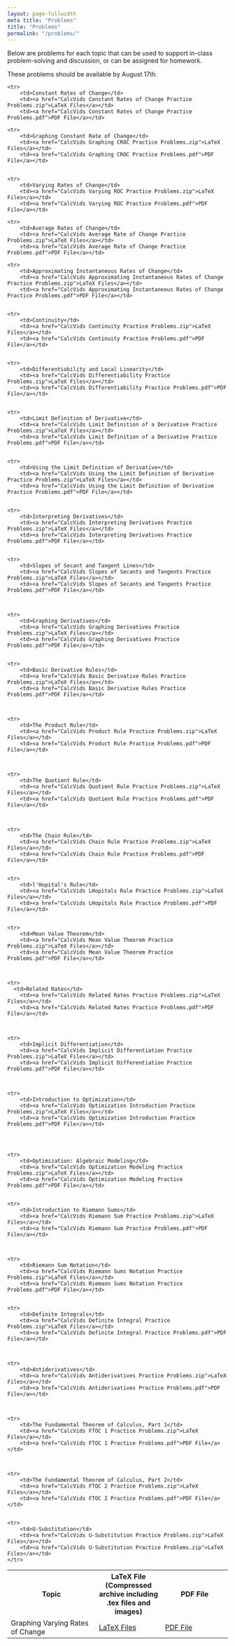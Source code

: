 ```yaml
---
layout: page-fullwidth
meta title: "Problems"
title: "Problems"
permalink: "/problems/"
---
```


Below are problems for each topic that can be used to support in-class problem-solving and discussion, or can be assigned for homework.

These problems should be available by August 17th.

<table>
	<tr>
		<th width="40%">Topic</th>
		<th width="30%">LaTeX File (Compressed archive including .tex files and images)</th>
		<th width="30%">PDF File</th>
		</tr>

	<tr>
		<td>Constant Rates of Change</td>
		<td><a href="CalcVids Constant Rates of Change Practice Problems.zip">LaTeX Files</a></td>
		<td><a href="CalcVids Constant Rates of Change Practice Problems.pdf">PDF File</a></td>

	<tr>
		<td>Graphing Constant Rate of Change</td>
		<td><a href="CalcVids Graphing CROC Practice Problems.zip">LaTeX Files</a></td>
		<td><a href="CalcVids Graphing CROC Practice Problems.pdf">PDF File</a></td>


	<tr>
		<td>Varying Rates of Change</td>
		<td><a href="CalcVids Varying ROC Practice Problems.zip">LaTeX Files</a></td>
		<td><a href="CalcVids Varying ROC Practice Problems.pdf">PDF File</a></td>


  <tr>
		<td>Graphing Varying Rates of Change</td>
		<td><a href="CalcVids Graphing Varying ROC Practice Problems.zip">LaTeX Files</a></td>
		<td><a href="CalcVids Graphing Varying ROC Practice Problems.pdf">PDF File</a></td>

	<tr>
		<td>Average Rates of Change</td>
		<td><a href="CalcVids Average Rate of Change Practice Problems.zip">LaTeX Files</a></td>
		<td><a href="CalcVids Average Rate of Change Practice Problems.pdf">PDF File</a></td>

	<tr>
		<td>Approximating Instantaneous Rates of Change</td>
		<td><a href="CalcVids Approximating Instantaneous Rates of Change Practice Problems.zip">LaTeX Files</a></td>
		<td><a href="CalcVids Approximating Instantaneous Rates of Change Practice Problems.pdf">PDF File</a></td>


	<tr>
		<td>Continuity</td>
		<td><a href="CalcVids Continuity Practice Problems.zip">LaTeX Files</a></td>
		<td><a href="CalcVids Continuity Practice Problems.pdf">PDF File</a></td>


	<tr>
		<td>Differentiability and Local Linearity</td>
		<td><a href="CalcVids Differentiability Practice Problems.zip">LaTeX Files</a></td>
		<td><a href="CalcVids Differentiability Practice Problems.pdf">PDF File</a></td>


	<tr>
		<td>Limit Definition of Derivative</td>
		<td><a href="CalcVids Limit Definition of a Derivative Practice Problems.zip">LaTeX Files</a></td>
		<td><a href="CalcVids Limit Definition of a Derivative Practice Problems.pdf">PDF File</a></td>


	<tr>
		<td>Using the Limit Definition of Derivative</td>
		<td><a href="CalcVids Using the Limit Definition of Derivative Practice Problems.zip">LaTeX Files</a></td>
		<td><a href="CalcVids Using the Limit Definition of Derivative Practice Problems.pdf">PDF File</a></td>


	<tr>
		<td>Interpreting Derivatives</td>
		<td><a href="CalcVids Interpreting Derivatives Practice Problems.zip">LaTeX Files</a></td>
		<td><a href="CalcVids Interpreting Derivatives Practice Problems.pdf">PDF File</a></td>


	<tr>
		<td>Slopes of Secant and Tangent Lines</td>
		<td><a href="CalcVids Slopes of Secants and Tangents Practice Problems.zip">LaTeX Files</a></td>
		<td><a href="CalcVids Slopes of Secants and Tangents Practice Problems.pdf">PDF File</a></td>



	<tr>
		<td>Graphing Derivatives</td>
		<td><a href="CalcVids Graphing Derivatives Practice Problems.zip">LaTeX Files</a></td>
		<td><a href="CalcVids Graphing Derivatives Practice Problems.pdf">PDF File</a></td>


	<tr>
		<td>Basic Derivative Rules</td>
		<td><a href="CalcVids Basic Derivative Rules Practice Problems.zip">LaTeX Files</a></td>
		<td><a href="CalcVids Basic Derivative Rules Practice Problems.pdf">PDF File</a></td>



	<tr>
		<td>The Product Rule</td>
		<td><a href="CalcVids Product Rule Practice Problems.zip">LaTeX Files</a></td>
		<td><a href="CalcVids Product Rule Practice Problems.pdf">PDF File</a></td>



	<tr>
		<td>The Quotient Rule</td>
		<td><a href="CalcVids Quotient Rule Practice Problems.zip">LaTeX Files</a></td>
		<td><a href="CalcVids Quotient Rule Practice Problems.pdf">PDF File</a></td>



	<tr>
		<td>The Chain Rule</td>
		<td><a href="CalcVids Chain Rule Practice Problems.zip">LaTeX Files</a></td>
		<td><a href="CalcVids Chain Rule Practice Problems.pdf">PDF File</a></td>


	<tr>
		<td>l'Hopital's Rule</td>
		<td><a href="CalcVids LHopitals Rule Practice Problems.zip">LaTeX Files</a></td>
		<td><a href="CalcVids LHopitals Rule Practice Problems.pdf">PDF File</a></td>


	<tr>
		<td>Mean Value Theorem</td>
		<td><a href="CalcVids Mean Value Theorem Practice Problems.zip">LaTeX Files</a></td>
		<td><a href="CalcVids Mean Value Theorem Practice Problems.pdf">PDF File</a></td>



	<tr>
	  <td>Related Rates</td>
		<td><a href="CalcVids Related Rates Practice Problems.zip">LaTeX Files</a></td>
		<td><a href="CalcVids Related Rates Practice Problems.pdf">PDF File</a></td>



	<tr>
		<td>Implicit Differentiation</td>
		<td><a href="CalcVids Implicit Differentiation Practice Problems.zip">LaTeX Files</a></td>
		<td><a href="CalcVids Implicit Differentiation Practice Problems.pdf">PDF File</a></td>



	<tr>
		<td>Introduction to Optimization</td>
		<td><a href="CalcVids Optimization Introduction Practice Problems.zip">LaTeX Files</a></td>
		<td><a href="CalcVids Optimization Introduction Practice Problems.pdf">PDF File</a></td>




	<tr>
		<td>Optimization: Algebraic Modeling</td>
		<td><a href="CalcVids Optimization Modeling Practice Problems.zip">LaTeX Files</a></td>
		<td><a href="CalcVids Optimization Modeling Practice Problems.pdf">PDF File</a></td>


	<tr>
		<td>Introduction to Riemann Sums</td>
		<td><a href="CalcVids Riemann Sum Practice Problems.zip">LaTeX Files</a></td>
		<td><a href="CalcVids Riemann Sum Practice Problems.pdf">PDF File</a></td>



	<tr>
		<td>Riemann Sum Notation</td>
		<td><a href="CalcVids Riemann Sums Notation Practice Problems.zip">LaTeX Files</a></td>
		<td><a href="CalcVids Riemann Sums Notation Practice Problems.pdf">PDF File</a></td>


	<tr>
		<td>Definite Integrals</td>
		<td><a href="CalcVids Definite Integral Practice Problems.zip">LaTeX Files</a></td>
		<td><a href="CalcVids Definite Integral Practice Problems.pdf">PDF File</a></td>



	<tr>
		<td>Antiderivatives</td>
		<td><a href="CalcVids Antiderivatives Practice Problems.zip">LaTeX Files</a></td>
		<td><a href="CalcVids Antiderivatives Practice Problems.pdf">PDF File</a></td>



	<tr>
		<td>The Fundamental Theorem of Calculus, Part 1</td>
		<td><a href="CalcVids FTOC 1 Practice Problems.zip">LaTeX Files</a></td>
		<td><a href="CalcVids FTOC 1 Practice Problems.pdf">PDF File</a></td>



	<tr>
		<td>The Fundamental Theorem of Calculus, Part 2</td>
		<td><a href="CalcVids FTOC 2 Practice Problems.zip">LaTeX Files</a></td>
		<td><a href="CalcVids FTOC 2 Practice Problems.pdf">PDF File</a></td>


	<tr>
		<td>U-Substitution</td>
		<td><a href="CalcVids U-Substitution Practice Problems.zip">LaTeX Files</a></td>
		<td><a href="CalcVids U-Substitution Practice Problems.zip">LaTeX Files</a></td>
	</tr>
</table>